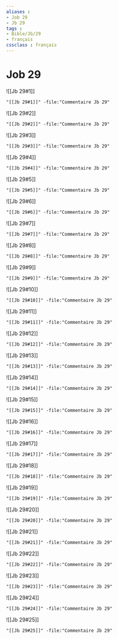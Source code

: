 ```yaml
---
aliases : 
- Job 29
- Jb 29
tags : 
- Bible/Jb/29
- français
cssclass : français
---
```


# Job 29

![[Jb 29#1]]

```query
"[[Jb 29#1]]" -file:"Commentaire Jb 29"
```

![[Jb 29#2]]

```query
"[[Jb 29#2]]" -file:"Commentaire Jb 29"
```

![[Jb 29#3]]

```query
"[[Jb 29#3]]" -file:"Commentaire Jb 29"
```

![[Jb 29#4]]

```query
"[[Jb 29#4]]" -file:"Commentaire Jb 29"
```

![[Jb 29#5]]

```query
"[[Jb 29#5]]" -file:"Commentaire Jb 29"
```

![[Jb 29#6]]

```query
"[[Jb 29#6]]" -file:"Commentaire Jb 29"
```

![[Jb 29#7]]

```query
"[[Jb 29#7]]" -file:"Commentaire Jb 29"
```

![[Jb 29#8]]

```query
"[[Jb 29#8]]" -file:"Commentaire Jb 29"
```

![[Jb 29#9]]

```query
"[[Jb 29#9]]" -file:"Commentaire Jb 29"
```

![[Jb 29#10]]

```query
"[[Jb 29#10]]" -file:"Commentaire Jb 29"
```

![[Jb 29#11]]

```query
"[[Jb 29#11]]" -file:"Commentaire Jb 29"
```

![[Jb 29#12]]

```query
"[[Jb 29#12]]" -file:"Commentaire Jb 29"
```

![[Jb 29#13]]

```query
"[[Jb 29#13]]" -file:"Commentaire Jb 29"
```

![[Jb 29#14]]

```query
"[[Jb 29#14]]" -file:"Commentaire Jb 29"
```

![[Jb 29#15]]

```query
"[[Jb 29#15]]" -file:"Commentaire Jb 29"
```

![[Jb 29#16]]

```query
"[[Jb 29#16]]" -file:"Commentaire Jb 29"
```

![[Jb 29#17]]

```query
"[[Jb 29#17]]" -file:"Commentaire Jb 29"
```

![[Jb 29#18]]

```query
"[[Jb 29#18]]" -file:"Commentaire Jb 29"
```

![[Jb 29#19]]

```query
"[[Jb 29#19]]" -file:"Commentaire Jb 29"
```

![[Jb 29#20]]

```query
"[[Jb 29#20]]" -file:"Commentaire Jb 29"
```

![[Jb 29#21]]

```query
"[[Jb 29#21]]" -file:"Commentaire Jb 29"
```

![[Jb 29#22]]

```query
"[[Jb 29#22]]" -file:"Commentaire Jb 29"
```

![[Jb 29#23]]

```query
"[[Jb 29#23]]" -file:"Commentaire Jb 29"
```

![[Jb 29#24]]

```query
"[[Jb 29#24]]" -file:"Commentaire Jb 29"
```

![[Jb 29#25]]

```query
"[[Jb 29#25]]" -file:"Commentaire Jb 29"
```

